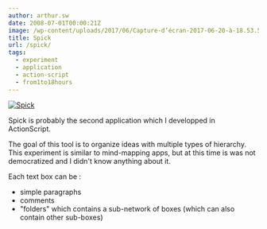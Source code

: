 ```yaml
---
author: arthur.sw
date: 2008-07-01T00:00:21Z
image: /wp-content/uploads/2017/06/Capture-d’écran-2017-06-20-à-18.53.54-thumb.png
title: Spick
url: /spick/
tags:
  - experiment
  - application
  - action-script
  - from1to18hours
---
```


[![Spick](/wp-content/uploads/2017/06/Capture-d’écran-2017-06-20-à-18.53.54.png)](http://arthurmasson.xyz/old/Spick.html)

Spick is probably the second application which I developped in ActionScript.

The goal of this tool is to organize ideas with multiple types of hierarchy. This experiment is similar to mind-mapping apps, but at this time is was not democratized and I didn't know anything about it.

Each text box can be :
 - simple paragraphs
 - comments
 - "folders" which contains a sub-network of boxes (which can also contain other sub-boxes)